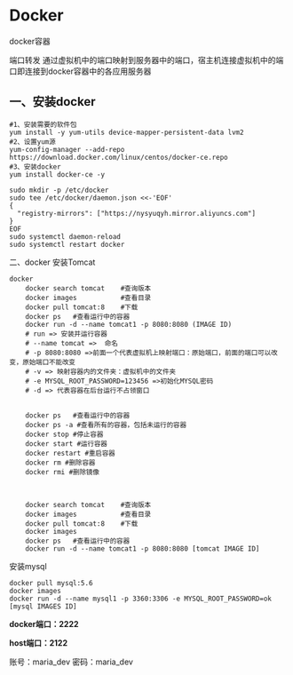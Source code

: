 # Docker
docker容器

端口转发
通过虚拟机中的端口映射到服务器中的端口，宿主机连接虚拟机中的端口即连接到docker容器中的各应用服务器

## 一、安装docker

```shell
#1、安装需要的软件包
yum install -y yum-utils device-mapper-persistent-data lvm2
#2、设置yum源
yum-config-manager --add-repo https://download.docker.com/linux/centos/docker-ce.repo
#3、安装docker
yum install docker-ce -y
```

```shell
sudo mkdir -p /etc/docker
sudo tee /etc/docker/daemon.json <<-'EOF'
{
  "registry-mirrors": ["https://nysyuqyh.mirror.aliyuncs.com"]
}
EOF
sudo systemctl daemon-reload
sudo systemctl restart docker
```

二、docker 安装Tomcat



```shell
docker
	docker search tomcat    #查询版本
	docker images			#查看目录
	docker pull tomcat:8	#下载
	docker ps	#查看运行中的容器
	docker run -d --name tomcat1 -p 8080:8080 (IMAGE ID)
	# run => 安装并运行容器
	# --name tomcat =>  命名
	# -p 8080:8080 =>前面一个代表虚拟机上映射端口：原始端口，前面的端口可以改变，原始端口不能改变
    # -v => 映射容器内的文件夹：虚拟机中的文件夹
	# -e MYSQL_ROOT_PASSWORD=123456 =>初始化MYSQL密码
    # -d => 代表容器在后台运行不占领窗口
    
    
    docker ps	#查看运行中的容器
    docker ps -a #查看所有的容器，包括未运行的容器
    docker stop #停止容器
    docker start #运行容器
    docker restart #重启容器
    docker rm #删除容器
    docker rmi #删除镜像
	
	
```

```
	docker search tomcat    #查询版本
	docker images			#查看目录
	docker pull tomcat:8	#下载
	docker images
	docker ps	#查看运行中的容器
	docker run -d --name tomcat1 -p 8080:8080 [tomcat IMAGE ID]
```

安装mysql

```
docker pull mysql:5.6
docker images
docker run -d --name mysql1 -p 3360:3306 -e MYSQL_ROOT_PASSWORD=ok [mysql IMAGES ID]
```

**docker端口：2222**

**host端口：2122**



账号：maria_dev
密码：maria_dev

